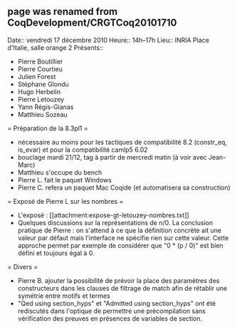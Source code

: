 ## page was renamed from CoqDevelopment/CRGTCoq20101710
 Date:: vendredi 17 décembre 2010
 Heure:: 14h–17h
 Lieu:: INRIA Place d'Italie, salle orange 2
 Présents::
  * Pierre Boutillier
  * Pierre Courtieu
  * Julien Forest
  * Stéphane Glondu
  * Hugo Herbelin
  * Pierre Letouzey
  * Yann Régis-Gianas
  * Matthieu Sozeau

= Préparation de la 8.3pl1 =

 * nécessaire au moins pour les tactiques de compatibilité 8.2 (constr_eq, is_evar) et pour la compatibilité camlp5 6.02
 * bouclage mardi 21/12, tag à partir de mercredi matin (à voir avec Jean-Marc)
 * Matthieu s'occupe du bench
 * Pierre L. fait le paquet Windows
 * Pierre C. refera un paquet Mac Coqide (et automatisera sa construction)

= Exposé de Pierre L sur les nombres =

 * L'exposé : [[attachment:expose-gt-letouzey-nombres.txt]]
 * Quelques discussions sur la représentations de n/0. La conclusion pratique de Pierre : on s'attend à ce que la définition concrète ait une valeur par défaut mais l'interface ne spécifie rien sur cette valeur. Cette approche permet par exemple de considérer que "0 * (p / 0)" est bien défini et toujours égal à 0.

= Divers =

 * Pierre B. ajouter la possibilité de prévoir la place des paramètres des constructeurs dans les clauses de filtrage de match afin de rétablir une symétrie entre motifs et termes
 * "Qed using section_hyps" et "Admitted using section_hyps" ont été rediscutés dans l'optique de permettre une précompilation sans vérification des preuves en présences de variables de section.
